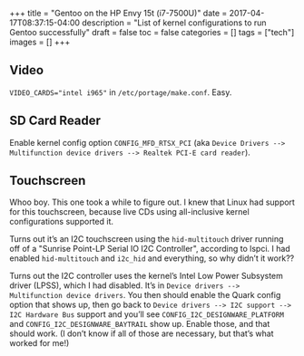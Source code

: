 +++
title = "Gentoo on the HP Envy 15t (i7-7500U)"
date = 2017-04-17T08:37:15-04:00
description = "List of kernel configurations to run Gentoo successfully"
draft = false
toc = false
categories = []
tags = ["tech"]
images = []
+++

## Video

`VIDEO_CARDS="intel i965"` in `/etc/portage/make.conf`. Easy.

## SD Card Reader

Enable kernel config option `CONFIG_MFD_RTSX_PCI` (aka `Device Drivers --> Multifunction device drivers --> Realtek PCI-E card reader`).

## Touchscreen

Whoo boy. This one took a while to figure out. I knew that Linux had support for this touchscreen, because live CDs using all-inclusive kernel configurations supported it.

Turns out it’s an I2C touchscreen using the `hid-multitouch` driver running off of a "Sunrise Point-LP Serial IO I2C Controller", according to lspci. I had enabled `hid-multitouch` and `i2c_hid` and everything, so why didn’t it work??

Turns out the I2C controller uses the kernel’s Intel Low Power Subsystem driver (LPSS), which I had disabled. It’s in `Device drivers --> Multifunction device drivers`. You then should enable the Quark config option that shows up, then go back to `Device drivers --> I2C support --> I2C Hardware Bus` support and you’ll see `CONFIG_I2C_DESIGNWARE_PLATFORM` and `CONFIG_I2C_DESIGNWARE_BAYTRAIL` show up. Enable those, and that should work. (I don’t know if all of those are necessary, but that’s what worked for me!)
